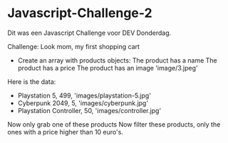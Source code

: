 # Javascript-Challenge-2
Dit was een Javascript Challenge voor DEV Donderdag.

Challenge: Look mom, my first shopping cart
- Create an array with products objects:
    The product has a name
    The product has a price
    The product has an image 'image/3.jpeg'

Here is the data:
- Playstation 5, 499, 'images/playstation-5.jpg'
- Cyberpunk 2049, 5, 'images/cyberpunk.jpg'
- Playstation Controller, 50, 'images/controller.jpg'

Now only grab one of these products
Now filter these products, only the ones with a price higher than 10 euro's.
